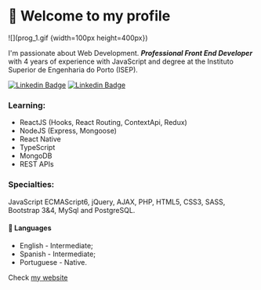 # 👋 Welcome to my profile

![](prog_1.gif {width=100px height=400px})

I'm passionate about Web Development. ***Professional Front End Developer*** with 4 years of experience with JavaScript and degree at the Instituto Superior de Engenharia do Porto (ISEP).

[![Linkedin Badge](https://img.shields.io/badge/-Github-black?style=flat-square&logo=Github&logoColor=white&link=https://github.com/amsrocha2020)](https://github.com/amsrocha2020) [![Linkedin Badge](https://img.shields.io/badge/-LinkedIn-blue?style=flat-square&logo=Linkedin&logoColor=white&link=https://www.linkedin.com/in/antoniorocha/)](https://www.linkedin.com/in/antoniorocha/)

### Learning: 

- ReactJS (Hooks, React Routing, ContextApi, Redux)
- NodeJS (Express, Mongoose)
- React Native
- TypeScript
- MongoDB
- REST APIs

### Specialties: 
JavaScript ECMAScript6, jQuery,  AJAX, PHP, HTML5, CSS3, SASS, Bootstrap 3&4, MySql and PostgreSQL.

#### 💬 Languages

- English - Intermediate;
- Spanish - Intermediate;
- Portuguese - Native.

Check [my website](https://antoniorocha.pt)

